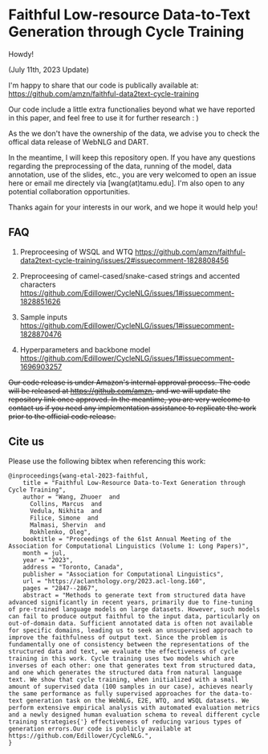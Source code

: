 # Faithful Low-resource Data-to-Text Generation through Cycle Training 

Howdy! 

(July 11th, 2023 Update) 

I'm happy to share that our code is publically available at: https://github.com/amzn/faithful-data2text-cycle-training 

Our code include a little extra functionalies beyond what we have reported in this paper, and feel free to use it for further research : ) 

As the we don't have the ownership of the data, we advise you to check the offical data release of WebNLG and DART. 

In the meantime, I will keep this repository open. If you have any questions regarding the preprocessing of the data, running of the model, data annotation, use of the slides, etc., you are very welcomed to open an issue here or email me directely via [wang(at)tamu.edu]. I'm also open to any potential collaboration opportunities.  

Thanks again for your interests in our work, and we hope it would help you! 

## FAQ 

1. Preproceesing of WSQL and WTQ 
https://github.com/amzn/faithful-data2text-cycle-training/issues/2#issuecomment-1828808456 


2. Preproceesing of camel-cased/snake-cased strings and accented characters 
https://github.com/Edillower/CycleNLG/issues/1#issuecomment-1828851626 


3. Sample inputs 
https://github.com/Edillower/CycleNLG/issues/1#issuecomment-1828870476 


4. Hyperparameters and backbone model 
https://github.com/Edillower/CycleNLG/issues/1#issuecomment-1696903257 

~~Our code release is under Amazon's internal approval process.
The code will be released at https://github.com/amzn, and we will update the repository link once approved. 
In the meantime, you are very welcome to contact us if you need any implementation assistance to replicate the work prior to the official code release.~~

## Cite us
Please use the following bibtex when referencing this work:
```
@inproceedings{wang-etal-2023-faithful,
    title = "Faithful Low-Resource Data-to-Text Generation through Cycle Training",
    author = "Wang, Zhuoer  and
      Collins, Marcus  and
      Vedula, Nikhita  and
      Filice, Simone  and
      Malmasi, Shervin  and
      Rokhlenko, Oleg",
    booktitle = "Proceedings of the 61st Annual Meeting of the Association for Computational Linguistics (Volume 1: Long Papers)",
    month = jul,
    year = "2023",
    address = "Toronto, Canada",
    publisher = "Association for Computational Linguistics",
    url = "https://aclanthology.org/2023.acl-long.160",
    pages = "2847--2867",
    abstract = "Methods to generate text from structured data have advanced significantly in recent years, primarily due to fine-tuning of pre-trained language models on large datasets. However, such models can fail to produce output faithful to the input data, particularly on out-of-domain data. Sufficient annotated data is often not available for specific domains, leading us to seek an unsupervised approach to improve the faithfulness of output text. Since the problem is fundamentally one of consistency between the representations of the structured data and text, we evaluate the effectiveness of cycle training in this work. Cycle training uses two models which are inverses of each other: one that generates text from structured data, and one which generates the structured data from natural language text. We show that cycle training, when initialized with a small amount of supervised data (100 samples in our case), achieves nearly the same performance as fully supervised approaches for the data-to-text generation task on the WebNLG, E2E, WTQ, and WSQL datasets. We perform extensive empirical analysis with automated evaluation metrics and a newly designed human evaluation schema to reveal different cycle training strategies{'} effectiveness of reducing various types of generation errors.Our code is publicly available at https://github.com/Edillower/CycleNLG.",
}
```

